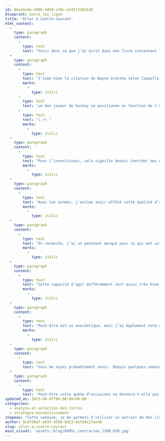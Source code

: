 ```yaml
---
id: 0baa5e4e-300b-4db9-a70c-e545f2d81b36
blueprint: entre_les_ligne
title: 'Aller à contre-courant'
html_content:
  -
    type: paragraph
    content:
      -
        type: text
        text: "Voici donc ce que j’ai écrit dans mon livre concernant le réflexe d’aller à contre-courant\_:"
  -
    type: paragraph
    content:
      -
        type: text
        text: "J’aime bien la citation de Wayne Gretzky selon laquelle «\_"
        marks:
          -
            type: italic
      -
        type: text
        text: 'un bon joueur de hockey se positionne en fonction de l’endroit où est la rondelle. Un joueur d’exception se positionne là où la rondelle ira.'
      -
        type: text
        text: "\_»\_"
        marks:
          -
            type: italic
  -
    type: paragraph
    content:
      -
        type: text
        text: "Pour l’investisseur, cela signifie devoir chercher des occasions parmi les secteurs et les titres en défaveur, délaissés de la majorité des investisseurs, sachant qu’un jour ou l’autre la faveur reviendra.\_"
        marks:
          -
            type: italic
  -
    type: paragraph
    content:
      -
        type: text
        text: "Avec les années, j’estime avoir affûté cette qualité d’aller à contre-courant (ma conjointe vous dirait que c’est plutôt un défaut!). J’ai développé une réelle aversion pour ce qui me semble trop populaire et à la mode.\_"
        marks:
          -
            type: italic
  -
    type: paragraph
    content:
      -
        type: text
        text: "En revanche, j’ai un penchant marqué pour ce qui est unique et, parfois, un peu excentrique. Ce n’est peut-être pas une qualité dans la vie de tous les jours, mais cela me sert très bien dans mon travail. De fait, je crois que c’est une des plus grandes qualités d’un bon investisseur et assurément un réflexe essentiel pour obtenir des rendements qui se démarquent de ceux de l’ensemble du marché.\_"
        marks:
          -
            type: italic
  -
    type: paragraph
    content:
      -
        type: text
        text: "Cette capacité d’agir différemment sert aussi très bien en affaires et en sport. Une règle souvent très efficace en affaires est d’aller à contre-courant, ou à tout le moins différemment de ses concurrents. Toutes les plates-formes Web offrent une panoplie d’informations (météo, nouvelles, cotes boursières, etc.). C’est peut-être la raison pour laquelle Google a choisi de se démarquer en proposant une page Web totalement épurée. De son côté, Ikea s’est démarquée en offrant des meubles à prix modiques que ses clients doivent non seulement transporter eux-mêmes, mais aussi assembler.\_"
        marks:
          -
            type: italic
  -
    type: paragraph
    content:
      -
        type: text
        text: "Peut-être est-ce anecdotique, mais j’ai également noté au fil des ans que plusieurs des meilleurs investisseurs favorisent les sports individuels tels que le tennis, la course à pied, la natation ou le golf. À ma connaissance, peu d’entre eux ont pratiqué des sports d’équipe tels que le hockey, le soccer ou le football. Je ne crois pas que ce soit une coïncidence car je considère que tout investisseur «\_valeur\_» à long terme se retrouve régulièrement isolé des autres. En investissement, je ressens régulièrement la même sensation que lorsque je suis seul sur un court de tennis face à un adversaire, sans personne pour me conseiller."
        marks:
          -
            type: italic
  -
    type: paragraph
    content:
      -
        type: text
        text: "Vous me voyez probablement venir. Depuis quelques semaines, dans la foulée des faillites de deux banques américaines (Silicon Valley Bank et Signature Bank), tout le secteur financier nord-américain a connu une forte correction. Depuis son sommet atteint le 7 février dernier, le fonds SPDR du secteur financier américain a perdu près de 20\_% de sa valeur. La plupart des titres du secteur ont fortement corrigé. Je soupçonne que, comme c’est souvent le cas (face à l’incertitude, nombre d’investisseurs commencent par vendre et se posent ensuite des questions), certains titres de qualité ont été emportés par la tourmente générale."
  -
    type: paragraph
    content:
      -
        type: text
        text: 'Peut-être cette quête d’occasions ne donnera-t-elle pas de résultats tangibles cette fois-ci, mais le réflexe de chercher parmi les secteurs en défaveur est généralement rentable pour l’investisseur à long terme.'
updated_at: 2023-04-07T00:00:00+00:00
categories:
  - analyse-et-selection-des-titres
  - strategie-dinvestissement
chapeau: "Cette semaine, je me permets d’utiliser un extrait de mon livre,\_Avantage Bourse. Il me semble approprié pour décrire une situation qui touche un secteur spécifique du marché depuis quelques semaines. Je crois que tout investisseur se doit de développer le réflexe d’examiner un secteur ou une industrie qui tombe en défaveur auprès des investisseurs – c’est souvent parmi les décombres qu’on réussit à trouver des occasions intéressantes!"
author: 9c87d8d7-e83f-438d-8d13-6efd9c2fae40
slug: aller-a-contre-courant
main_visual: 'assets::blog/8095c_contrarian_1200_630.jpg'
---
```


